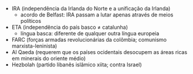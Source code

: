 - IRA (independência da Irlanda do Norte e a unificação da Irlanda)
	- acordo de Belfast: IRA passam a lutar apenas através de meios políticos
- ETA (independência do país basco $\ne$ catalunha)
	- língua basca: diferente de qualquer outra língua europeia
- FARC (forças armadas revolucionárias da colômbia; comunismo marxista-leninista)
- Al Qaeda (requerem que os países ocidentais desocupem as áreas ricas em minerais do oriente médio)
- Hezbolah (partido libanês islâmico xiita; contra Israel)